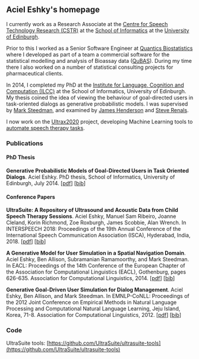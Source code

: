## Aciel Eshky's homepage

I currently work as a Research Associate at the [Centre for Speech Technology Research (CSTR)](http://www.cstr.ed.ac.uk) at the [School of Informatics](https://www.ed.ac.uk/informatics) at the [University of Edinburgh](https://www.ed.ac.uk). 

Prior to this I worked as a Senior Software Engineer at [Quantics Biostatistics](https://www.quantics.co.uk) where I developed as part of a team a commercial software for the statistical modelling and analysis of Bioassay data ([QuBAS](https://www.quantics.co.uk/qubas-bioassay-software/)). During my time there I also worked on a number of statistical consulting projects for pharmaceutical clients. 

In 2014, I completed my PhD at the [Institute for Language, Cognition and Computation (ILCC)](http://web.inf.ed.ac.uk/ilcc) at the School of Informatics, University of Edinburgh. My thesis coined the idea of viewing the behaviour of goal-directed users in task-oriented dialogs as generative probabilistic models. I was supervised by [Mark Steedman](http://homepages.inf.ed.ac.uk/steedman/), and examined by [James Henderson](http://cui.unige.ch/~hendersj/) and [Steve Renals](http://homepages.inf.ed.ac.uk/srenals/). 

I now work on the [Ultrax2020](http://www.ultrax-speech.org/research/ultrax-2020) project, developing Machine Learning tools to [automate speech therapy tasks](http://homepages.inf.ed.ac.uk/aeshky/pub/aeshky_IS18.pdf).

### Publications

####  PhD Thesis

**Generative Probabilistic Models of Goal-Directed Users in Task Oriented Dialogs**. Aciel Eshky. PhD thesis, School of Informatics, University of Edinburgh, July 2014. [[pdf](http://homepages.inf.ed.ac.uk/aeshky/pub/aeshky_phd_thesis.pdf)] [[bib](http://homepages.inf.ed.ac.uk/aeshky/pub/aeshky_phd_thesis.bib)]

#### Conference Papers

**UltraSuite: A Repository of Ultrasound and Acoustic Data from Child Speech Therapy Sessions**. Aciel Eshky, Manuel Sam Ribeiro, Joanne Cleland, Korin Richmond, Zoe Roxburgh, James Scobbie, Alan Wrench. In INTERSPEECH 2018: Proceedings of the 19th Annual Conference of the International Speech Communication Association (ISCA), Hyderabad, India, 2018. [[pdf](http://homepages.inf.ed.ac.uk/aeshky/pub/aeshky_IS18.pdf)] [[bib](http://homepages.inf.ed.ac.uk/aeshky/pub/aeshky_IS18.bib)]

**A Generative Model for User Simulation in a Spatial Navigation Domain**. Aciel Eshky, Ben Allison, Subramanian Ramamoorthy, and Mark Steedman. In EACL: Proceedings of the 14th Conference of the European Chapter of the Association for Computational Linguistics (EACL), Gothenburg, pages 626-635. Association for Computational Linguistics, 2014. [[pdf](http://homepages.inf.ed.ac.uk/aeshky/pub/eshky_EACL14.pdf)] [[bib](http://homepages.inf.ed.ac.uk/aeshky/pub/eshky_EACL14.bib)]

**Generative Goal-Driven User Simulation for Dialog Management**. Aciel Eshky, Ben Allison, and Mark Steedman. In EMNLP-CoNLL:  Proceedings of the 2012 Joint Conference on Empirical Methods in Natural Language Processing and Computational Natural Language Learning, Jeju Island, Korea, 71-8. Association for Computational Linguistics, 2012. [[pdf](http://homepages.inf.ed.ac.uk/aeshky/pub/eshky_EMNLP12.pdf)] [[bib](http://homepages.inf.ed.ac.uk/aeshky/pub/eshky_EMNLP12.bib)]

### Code

UltraSuite tools: [https://github.com/UltraSuite/ultrasuite-tools](https://github.com/UltraSuite/ultrasuite-tools)
